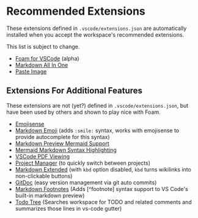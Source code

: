 # Recommended Extensions

These extensions defined in `.vscode/extensions.json` are automatically installed when you accept the workspace's recommended extensions.

This list is subject to change.

- [Foam for VSCode](https://marketplace.visualstudio.com/items?itemName=foam.foam-vscode) (alpha)
- [Markdown All In One](https://marketplace.visualstudio.com/items?itemName=yzhang.markdown-all-in-one)
- [Paste Image](https://marketplace.visualstudio.com/items?itemName=mushan.vscode-paste-image)

## Extensions For Additional Features

These extensions are not (yet?) defined in `.vscode/extensions.json`, but have been used by others and shown to play nice with Foam.

- [Emojisense](https://marketplace.visualstudio.com/items?itemName=bierner.emojisense)
- [Markdown Emoji](https://marketplace.visualstudio.com/items?itemName=bierner.markdown-emoji) (adds `:smile:` syntax, works with emojisense to provide autocomplete for this syntax)
- [Markdown Preview Mermaid Support](https://marketplace.visualstudio.com/items?itemName=bierner.markdown-mermaid)
- [Mermaid Markdown Syntax Highlighting](https://marketplace.visualstudio.com/items?itemName=bpruitt-goddard.mermaid-markdown-syntax-highlighting)
- [VSCode PDF Viewing](https://marketplace.visualstudio.com/items?itemName=tomoki1207.pdf)
- [Project Manager](https://marketplace.visualstudio.com/items?itemName=alefragnani.project-manager) (to quickly switch between projects)
- [Markdown Extended](https://marketplace.visualstudio.com/items?itemName=jebbs.markdown-extended) (with `kbd` option disabled, `kbd` turns wikilinks into non-clickable buttons)
- [GitDoc](https://marketplace.visualstudio.com/items?itemName=vsls-contrib.gitdoc) (easy version management via git auto commits)
- [Markdown Footnotes](https://marketplace.visualstudio.com/items?itemName=bierner.markdown-footnotes) (Adds [^footnote] syntax support to VS Code's built-in markdown preview)
- [Todo Tree](https://marketplace.visualstudio.com/items?itemName=Gruntfuggly.todo-tree) (Searches workspace for TODO and related comments and summarizes those lines in vs-code gutter)
